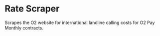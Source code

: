 # Rate Scraper

Scrapes the O2 website for international landline calling costs for O2 Pay Monthly contracts.
